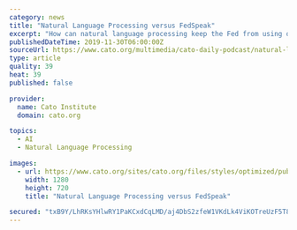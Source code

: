 ```yaml
---
category: news
title: "Natural Language Processing versus FedSpeak"
excerpt: "How can natural language processing keep the Fed from using obfuscating language? Charles Calomiris comments You can support the Cato Daily Podcast and the Cato Institute by becoming a Podcast Sponsor."
publishedDateTime: 2019-11-30T06:00:00Z
sourceUrl: https://www.cato.org/multimedia/cato-daily-podcast/natural-language-processing-versus-fedspeak
type: article
quality: 39
heat: 39
published: false

provider:
  name: Cato Institute
  domain: cato.org

topics:
  - AI
  - Natural Language Processing

images:
  - url: https://www.cato.org/sites/cato.org/files/styles/optimized/public/multimedia/podcast/base_daily_podcast2.jpg?itok=jO_n16Uo
    width: 1280
    height: 720
    title: "Natural Language Processing versus FedSpeak"

secured: "txB9Y/LhRKsYHlwRY1PaKCxdCqLMD/aj4DbS2zfeW1VKdLk4ViKOTreUzF5T8/ndPUVGs91vxr+o6gh0mmRf5bsthgZb9B5kCC8wXz8Pg6v+2DV7NhermZN+nr9KQV0n268Utn9Fxue4AsOfqlcoNBVUJo6A+zE2DP6nLijDcJQyqbE7Xsg4anLdVshHP3wFOys3IL2fK7ehiX8iAtsAf6FZEV5vLwM/btEgwsJDuakwBxa94FrwYnzWkPTFBrJqTw5+tHJWrGzStgHfr/99/A==;hm4EmuDZYRTeR29J3mV6yw=="
---
```


